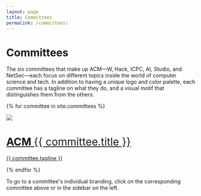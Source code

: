 ```yaml
---
layout: page
title: Committees
permalink: /committees/
---
```

# Committees #
The six committees that make up ACM—W, Hack, ICPC, AI, Studio, and NetSec—each focus on different topics inside the world of computer science and tech. In addition to having a unique logo and color palette, each committee has a tagline on what they do, and a visual motif that distinguishes them from the others.

{% for committee in site.committees %}
<div class="committee-container">
    <a href="{{ committee.url }}"><div class="committee-logo">
        <img src="{{ site.baseurl }}/assets/logos/{{ committee.filename }}-logo.png">
    </div></a>
    <a href="{{ committee.url }}"><div class="committee-description">
        <h1> ACM <span style="color: #{{ committee.hex }}; font-weight:400">{{ committee.title }}</span></h1>
        <p> {{ committee.tagline }} </p>
    </div></a>
</div>
{% endfor %}

To go to a committee's individual branding, click on the corresponding committee above or in the sidebar on the left.
